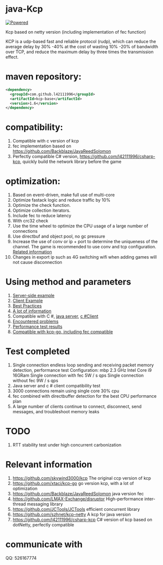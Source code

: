 # java-Kcp

[![Powered][2]][1]

[1]: https://github.com/skywind3000/kcp
[2]: http://skywind3000.github.io/word/images/kcp.svg

Kcp based on netty version (including implementation of fec function)

KCP is a udp-based fast and reliable protocol (rudp), which can reduce the average delay by 30% -40% at the cost of wasting 10% -20% of bandwidth over TCP, and reduce the maximum delay by three times the transmission effect.

# maven repository:

```xml
<dependency>
  <groupId>com.github.l42111996</groupId>
  <artifactId>kcp-base</artifactId>
  <version>1.6</version>
</dependency>
```

# compatibility:
1. Compatible with c version of kcp
2. fec implementation based on https://github.com/Backblaze/JavaReedSolomon
3. Perfectly compatible C# version, https://github.com/l42111996/csharp-kcp, quickly build the network library before the game

# optimization:
1. Based on event-driven, make full use of multi-core
2. Optimize fastack logic and reduce traffic by 10%
3. Optimize the check function.
4. Optimize collection iterators.
5. Include fec to reduce latency
6. With crc32 check
7. Use the time wheel to optimize the CPU usage of a large number of connections
8. Use directbuf and object pool, no gc pressure
9. Increase the use of conv or ip + port to determine the uniqueness of the channel. The game is recommended to use conv and tcp configuration. [Related information](https://github.com/skywind3000/kcp/wiki/Cooperate-With-Tcp-Server)
10. Changes in export ip such as 4G switching wifi when adding games will not cause disconnection


# Using method and parameters
1. [Server-side example](https://github.com/l42111996/java-Kcp/blob/master/kcp-example/src/main/java/test/KcpRttExampleServer.java)
2. [Client Example](https://github.com/l42111996/java-Kcp/blob/master/kcp-example/src/main/java/test/KcpRttExampleClient.java)
3. [Best Practices](https://github.com/skywind3000/kcp/wiki/KCP-Best-Practice)
4. [A lot of information](https://github.com/skywind3000/kcp)
5. Compatible with C #, [java server](https://github.com/l42111996/java-Kcp/blob/master/kcp-example/src/main/java/test/Kcp4sharpExampleServer.java), [c #Client](https://github.com/l42111996/csharp-kcp/blob/master/example-Kcp/KcpRttExampleClient.cs)
6. [Encountered problems](https://github.com/l42111996/java-Kcp/blob/master/QA.md)
7. [Performance test results](https://github.com/l42111996/java-Kcp/blob/master/Benchmark.md)
8. [Compatible with kcp-go, including fec compatible](https://github.com/l42111996/java-Kcp/blob/master/kcp-example/src/main/java/test/Kcp4GoExampleClient.java)


# Test completed
1. Single connection endless loop sending and receiving packet memory detection, performance test
Configuration: mbp 2.3 GHz Intel Core i9 16GRam
Single connection with fec 5W / s qps
Single connection without fec 9W / s qps
2. Java server and c # client compatibility test
3. 3000 connections remain using single core 30% cpu
4. fec combined with directbuffer detection for the best CPU performance plan
5. A large number of clients continue to connect, disconnect, send messages, and troubleshoot memory leaks


# TODO
1. RTT stability test under high concurrent carbonization


# Relevant information

1. https://github.com/skywind3000/kcp The original ccp version of kcp
2. https://github.com/xtaci/kcp-go go version kcp, with a lot of optimization
3. https://github.com/Backblaze/JavaReedSolomon java version fec
4. https://github.com/LMAX-Exchange/disruptor High-performance inter-thread messaging library
5. https://github.com/JCTools/JCTools efficient concurrent library
6. https://github.com/szhnet/kcp-netty A kcp for java version
7. https://github.com/l42111996/csharp-kcp C# version of kcp based on dotNetty, perfectly compatible

# communicate with

QQ: 526167774